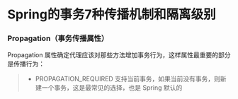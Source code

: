 # Spring的事务7种传播机制和隔离级别

### Propagation（事务传播属性）
Propagation 属性确定代理应该对那些方法增加事务行为，这样属性最重要的部分是传播行为：
> - PROPAGATION_REQUIRED 支持当前事务，如果当前没有事务，则新建一个事务，这是最常见的选择，也是 Spring 默认的


